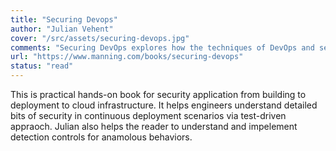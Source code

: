```yaml
---
title: "Securing Devops"
author: "Julian Vehent"
cover: "/src/assets/securing-devops.jpg"
comments: "Securing DevOps explores how the techniques of DevOps and security should be applied together to make cloud services safer."
url: "https://www.manning.com/books/securing-devops"
status: "read"
---
```


This is practical hands-on book for security application from building to deployment to cloud infrastructure. It helps engineers understand detailed bits of security in continuous deployment scenarios via test-driven appraoch. Julian also helps the reader to understand and impelement detection controls for anamolous behaviors.
